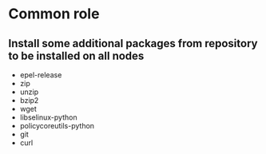 # Common role

## Install some additional packages from repository to be installed on all nodes

- epel-release
- zip
- unzip
- bzip2
- wget
- libselinux-python
- policycoreutils-python
- git
- curl
